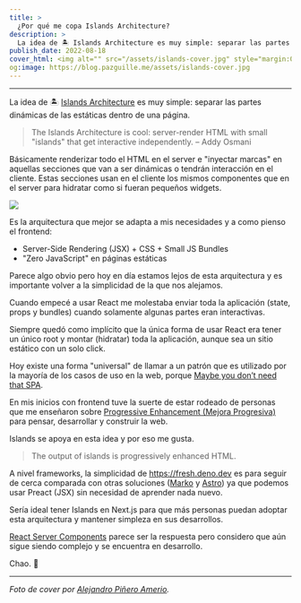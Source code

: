 ```yaml
---
title: >
  ¿Por qué me copa Islands Architecture?
description: >
  La idea de 🏝 Islands Architecture es muy simple: separar las partes dinámicas de las estáticas dentro de una página.
publish_date: 2022-08-18
cover_html: <img alt="" src="/assets/islands-cover.jpg" style="margin:0 auto;" width="592" height="395">
og:image: https://blog.pazguille.me/assets/islands-cover.jpg
---
```


---

La idea de 🏝 [Islands Architecture](https://www.patterns.dev/posts/islands-architecture/) es muy simple: separar las partes dinámicas de las estáticas dentro de una página.

> The Islands Architecture is cool: server-render HTML with small "islands" that get interactive independently.
> – Addy Osmani

Básicamente renderizar todo el HTML en el server e "inyectar marcas" en aquellas secciones que van a ser dinámicas o tendrán interacción en el cliente. Estas secciones usan en el cliente los mismos componentes que en el server para hidratar como si fueran pequeños widgets.

![](https://pbs.twimg.com/media/FKF2Qp3VkAA_OAi?format=jpg&name=4096x4096)

Es la arquitectura que mejor se adapta a mis necesidades y a como pienso el frontend:

- Server-Side Rendering (JSX) + CSS + Small JS Bundles
- "Zero JavaScript" en páginas estáticas

Parece algo obvio pero hoy en día estamos lejos de esta arquitectura y es importante volver a la simplicidad de la que nos alejamos.

Cuando empecé a usar React me molestaba enviar toda la aplicación (state, props y bundles) cuando solamente algunas partes eran interactivas.

Siempre quedó como implícito que la única forma de usar React era tener un único root y montar (hidratar) toda la aplicación, aunque sea un sitio estático con un solo click.

Hoy existe una forma "universal" de llamar a un patrón que es utilizado por la mayoría de los casos de uso en la web, porque [Maybe you don’t need that SPA](https://medium.com/@mlrawlings/maybe-you-dont-need-that-spa-f2c659bc7fec).

En mis inicios con frontend tuve la suerte de estar rodeado de personas que me enseñaron sobre [Progressive Enhancement (Mejora Progresiva)](https://blog.pazguille.me/2020/progressive-enhancement-en-los-tiempos-que-corren) para pensar, desarrollar y construir la web.

Islands se apoya en esta idea y por eso me gusta.

> The output of islands is progressively enhanced HTML.

A nivel frameworks, la simplicidad de https://fresh.deno.dev es para seguir de cerca comparada con otras soluciones ([Marko](https://markojs.com/) y [Astro](https://astro.build/)) ya que podemos usar Preact (JSX) sin necesidad de aprender nada nuevo.

Sería ideal tener Islands en Next.js para que más personas puedan adoptar esta arquitectura y mantener simpleza en sus desarrollos.

[React Server Components](https://nextjs.org/docs/advanced-features/react-18/server-components) parece ser la respuesta pero considero que aún sigue siendo complejo y se encuentra en desarrollo.

Chao. 🚀

---

*Foto de cover por <a href="https://unsplash.com/@vjgalaxy?utm_source=unsplash&utm_medium=referral&utm_content=creditCopyText">Alejandro Piñero Amerio</a>.*
